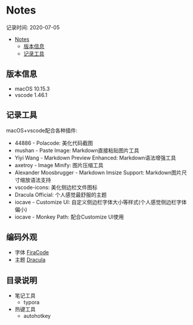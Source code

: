# Notes

记录时间: 2020-07-05

<!-- @import "[TOC]" {cmd="toc" depthFrom=1 depthTo=6 orderedList=false} -->

<!-- code_chunk_output -->

- [Notes](#notes)
  - [版本信息](#版本信息)
  - [记录工具](#记录工具)

<!-- /code_chunk_output -->

## 版本信息

- macOS 10.15.3
- vscode 1.46.1

## 记录工具

macOS+vscode配合各种插件:

- 44886 - Polacode: 美化代码截图
- mushan - Paste Image: Markdown直接粘贴图片工具
- Yiyi Wang - Markdown Preview Enhanced: Markdown语法增强工具
- axetroy - Image Minify: 图片压缩工具
- Alexander Moosbrugger - Markdown Imsize Support: Markdown图片尺寸缩放语法支持
- vscode-icons: 美化侧边栏文件图标
- Dracula Official: 个人感觉最舒服的主题
- iocave - Customize UI: 自定义侧边栏字体大小等样式(个人感觉侧边栏字体偏小)
- iocave - Monkey Path: 配合Customize UI使用

## 编码外观

- 字体 [FiraCode](https://github.com/tonsky/FiraCode)
- 主题 [Dracula](https://github.com/dracula/dracula-theme)

## 目录说明

- 笔记工具
  - typora
- 热键工具
  - autohotkey
